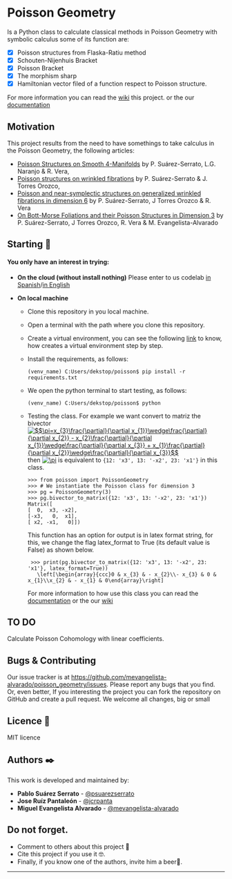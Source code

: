 
# Poisson Geometry
Is a Python class to calculate classical methods in Poisson Geometry with symbolic calculus some of its function are:
 - [x] Poisson structures from Flaska-Ratiu method
 - [x] Schouten-Nijenhuis Bracket
 - [x] Poisson Bracket
 - [x] The morphism sharp
 - [x] Hamiltonian vector filed of a function respect to Poisson structure.

For more information you can read the [wiki](https://github.com/mevangelista-alvarado/poisson_geometry/wiki) this project. or the our [documentation]()

## Motivation 
This project results from the need to have somethings to take calculus in the Poisson Geometry, the following articles: 
 * [Poisson Structures on Smooth 4-Manifolds](https://link.springer.com/article/10.1007/s11005-015-0792-8) by P. Suárez-Serrato, L.G. Naranjo & R. Vera, 
 * [Poisson structures on wrinkled fibrations](https://link.springer.com/article/10.1007/s40590-015-0072-8) by P. Suárez-Serrato & J. Torres Orozco, 
 * [Poisson and near-symplectic structures on generalized wrinkled fibrations in dimension 6](https://link.springer.com/article/10.1007/s10455-019-09651-2) by  P. Suárez-Serrato, J Torres Orozco & R. Vera
 * [On Bott-Morse Foliations and their Poisson Structures in Dimension 3](http://journalofsingularities.org/volume19/article2.html) by P. Suárez-Serrato, J Torres Orozco, R. Vera & M. Evangelista-Alvarado 

## Starting 🚀
#### You only have an interest in trying:
 * __On the cloud (without install nothing)__
   Please enter to us codelab [in Spanish](https://colab.research.google.com/drive/1SN6PS0auO-h3aCXIenblnwJIV-YpowtZ#scrollTo=saL1uA-cmGtx)/[in English](https://colab.research.google.com/drive/1T2PG-vWaTrZ3Z5KK1U6-pK8uXQS7YdJu#scrollTo=ueazalvBSxVJ) 
   
 * __On local machine__
   * Clone this repository in you local machine.
   * Open a terminal with the path where you clone this repository.
   * Create a virtual environment, you can see the following [link](https://gist.github.com/mevangelista-alvarado/8ee2fd663e7446e543fc04eacce0f303) to know, how creates a virtual environment step by step.
   * Install the requirements, as follows:
      ```
      (venv_name) C:Users/dekstop/poisson$ pip install -r requirements.txt
      ```
   * We open the python terminal to start testing, as follows:
      ```
      (venv_name) C:Users/dekstop/poisson$ python
      ```
	* Testing the class.
	   For example we want convert to matriz the bivector <a href="https://www.codecogs.com/eqnedit.php?latex=$$\pi=x_{3}\frac{\partial}{\partial&space;x_{1}}\wedge\frac{\partial}{\partial&space;x_{2}}&space;-&space;x_{2}\frac{\partial}{\partial&space;x_{1}}\wedge\frac{\partial}{\partial&space;x_{3}}&space;&plus;&space;x_{1}\frac{\partial}{\partial&space;x_{2}}\wedge\frac{\partial}{\partial&space;x_{3}}$$" target="_blank"><img src="https://latex.codecogs.com/gif.latex?$$\pi=x_{3}\frac{\partial}{\partial&space;x_{1}}\wedge\frac{\partial}{\partial&space;x_{2}}&space;-&space;x_{2}\frac{\partial}{\partial&space;x_{1}}\wedge\frac{\partial}{\partial&space;x_{3}}&space;&plus;&space;x_{1}\frac{\partial}{\partial&space;x_{2}}\wedge\frac{\partial}{\partial&space;x_{3}}$$" title="$$\pi=x_{3}\frac{\partial}{\partial x_{1}}\wedge\frac{\partial}{\partial x_{2}} - x_{2}\frac{\partial}{\partial x_{1}}\wedge\frac{\partial}{\partial x_{3}} + x_{1}\frac{\partial}{\partial x_{2}}\wedge\frac{\partial}{\partial x_{3}}$$" /></a>
	   then <a href="https://www.codecogs.com/eqnedit.php?latex=\pi" target="_blank"><img src="https://latex.codecogs.com/gif.latex?\pi" title="\pi" /></a> is equivalent to ```{12: 'x3', 13: '-x2', 23: 'x1'}``` in this class.
	   ```
	   >>> from poisson import PoissonGeometry
	   >>> # We instantiate the Poisson class for dimension 3
	   >>> pg = PoissonGeometry(3)
	   >>> pg.bivector_to_matrix({12: 'x3', 13: '-x2', 23: 'x1'})
	   Matrix([
	   [  0,  x3, -x2],
	   [-x3,   0,  x1],
	   [ x2, -x1,   0]])
	   ```
		
		This function has an option for output is in latex format string, for this, we change the flag latex_format to True (its default value is False) as shown below.
		
		```
		 >>> print(pg.bivector_to_matrix({12: 'x3', 13: '-x2', 23: 'x1'}, latex_format=True))
		   \left[\begin{array}{ccc}0 & x_{3} & - x_{2}\\- x_{3} & 0 & x_{1}\\x_{2} & - x_{1} & 0\end{array}\right]
		```
		For more information to how use this class you can read the [documentation]() or the our [wiki](https://github.com/mevangelista-alvarado/poisson_geometry/wiki)

## TO DO
Calculate Poisson Cohomology with linear coefficients.

## Bugs & Contributing
Our issue tracker is at https://github.com/mevangelista-alvarado/poisson_geometry/issues. Please report any bugs that you find. Or, even better, If you interesting the project you can fork the repository on GitHub and create a pull request. We welcome all changes, big or small

## Licence 📄
MIT licence

## Authors ✒️
This work is developed and maintained by:
 * **Pablo Suárez Serrato** - [@psuarezserrato](https://github.com/psuarezserrato)
 * **Jose Ruíz Pantaleón** - [@jcrpanta](https://github.com/jcrpanta)
 * **Miguel Evangelista Alvarado** - [@mevangelista-alvarado](https://github.com/mevangelista-alvarado)

## Do not forget.
* Comment to others about this project 📢
* Cite this project if you use it 🤓.
* Finally, if you know one of the authors, invite him a beer🍺.
---
